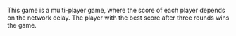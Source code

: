 This game is a multi-player game, where the score of each player depends on the network 
delay. The player with the best score after three rounds wins the game. 
